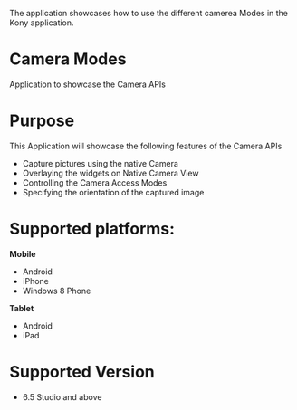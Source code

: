 The application showcases how to use the different camerea Modes in the Kony application.

Camera Modes
==================

Application to showcase the Camera APIs


# Purpose
This Application will showcase the following features of the Camera APIs

* Capture pictures using the native Camera
* Overlaying the widgets on Native Camera View
* Controlling the Camera Access Modes
* Specifying the orientation of the captured image

# Supported platforms:

**Mobile**
 * Android
 * iPhone
 * Windows 8 Phone

**Tablet** 
 * Android
 * iPad
 
# Supported Version
 
  * 6.5 Studio and above
